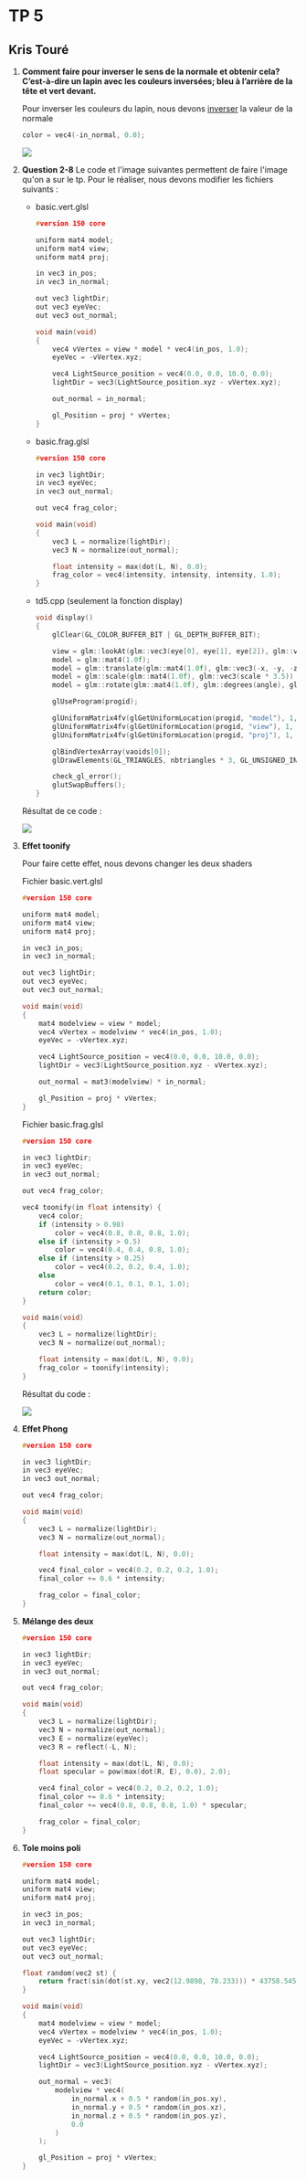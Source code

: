 # TP 5
## Kris Touré

1. **Comment faire pour inverser le sens de la normale et obtenir cela? C’est-à-dire un lapin avec les couleurs inversées; bleu à l’arrière de la tête et vert devant.**

    Pour inverser les couleurs du lapin, nous devons <u>inverser</u> la valeur de la normale

    ```cpp
    color = vec4(-in_normal, 0.0);
    ```

    ![](./captures/inversion-couleur.png)

2. **Question 2-8**
    Le code et l'image suivantes permettent de faire l'image qu'on a sur le tp. Pour le réaliser, nous devons modifier les fichiers suivants :
    - basic.vert.glsl
        ```cpp
        #version 150 core

        uniform mat4 model;
        uniform mat4 view;
        uniform mat4 proj;

        in vec3 in_pos;
        in vec3 in_normal;

        out vec3 lightDir;
        out vec3 eyeVec;
        out vec3 out_normal;

        void main(void)
        {
            vec4 vVertex = view * model * vec4(in_pos, 1.0);
            eyeVec = -vVertex.xyz;

            vec4 LightSource_position = vec4(0.0, 0.0, 10.0, 0.0);
            lightDir = vec3(LightSource_position.xyz - vVertex.xyz);

            out_normal = in_normal;

            gl_Position = proj * vVertex;
        }
        ```
    - basic.frag.glsl
        ```cpp
        #version 150 core

        in vec3 lightDir;
        in vec3 eyeVec;
        in vec3 out_normal;

        out vec4 frag_color;

        void main(void)
        {
            vec3 L = normalize(lightDir);
            vec3 N = normalize(out_normal);

            float intensity = max(dot(L, N), 0.0);
            frag_color = vec4(intensity, intensity, intensity, 1.0);
        }
        ```
    - td5.cpp (seulement la fonction display)
        ```cpp
        void display()
        {
            glClear(GL_COLOR_BUFFER_BIT | GL_DEPTH_BUFFER_BIT);

            view = glm::lookAt(glm::vec3(eye[0], eye[1], eye[2]), glm::vec3(eye[0], eye[1], eye[2] - 1.0), glm::vec3(0.0f, 1.0f, 0.0f));
            model = glm::mat4(1.0f);
            model = glm::translate(glm::mat4(1.0f), glm::vec3(-x, -y, -z)) * model;
            model = glm::scale(glm::mat4(1.0f), glm::vec3(scale * 3.5)) * model;
            model = glm::rotate(glm::mat4(1.0f), glm::degrees(angle), glm::vec3(0.0f, 1.0f, 0.0f)) * model;

            glUseProgram(progid);

            glUniformMatrix4fv(glGetUniformLocation(progid, "model"), 1, GL_FALSE, &model[0][0]);
            glUniformMatrix4fv(glGetUniformLocation(progid, "view"), 1, GL_FALSE, &view[0][0]);
            glUniformMatrix4fv(glGetUniformLocation(progid, "proj"), 1, GL_FALSE, &proj[0][0]);

            glBindVertexArray(vaoids[0]);
            glDrawElements(GL_TRIANGLES, nbtriangles * 3, GL_UNSIGNED_INT, 0);

            check_gl_error();
            glutSwapBuffers();
        }
        ```

    Résultat de ce code :

    ![](./captures/separation-du-MVP.png)

9. **Effet toonify**

    Pour faire cette effet, nous devons changer les deux shaders

    Fichier basic.vert.glsl

    ```cpp
    #version 150 core

    uniform mat4 model;
    uniform mat4 view;
    uniform mat4 proj;

    in vec3 in_pos;
    in vec3 in_normal;

    out vec3 lightDir;
    out vec3 eyeVec;
    out vec3 out_normal;

    void main(void)
    {
        mat4 modelview = view * model;
        vec4 vVertex = modelview * vec4(in_pos, 1.0);
        eyeVec = -vVertex.xyz;

        vec4 LightSource_position = vec4(0.0, 0.0, 10.0, 0.0);
        lightDir = vec3(LightSource_position.xyz - vVertex.xyz);

        out_normal = mat3(modelview) * in_normal;

        gl_Position = proj * vVertex;
    }
    ```

    Fichier basic.frag.glsl

    ```cpp
    #version 150 core

    in vec3 lightDir;
    in vec3 eyeVec;
    in vec3 out_normal;

    out vec4 frag_color;

    vec4 toonify(in float intensity) {
        vec4 color;
        if (intensity > 0.98)
            color = vec4(0.8, 0.8, 0.8, 1.0);
        else if (intensity > 0.5)
            color = vec4(0.4, 0.4, 0.8, 1.0);
        else if (intensity > 0.25)
            color = vec4(0.2, 0.2, 0.4, 1.0);
        else
            color = vec4(0.1, 0.1, 0.1, 1.0);
        return color;
    }

    void main(void)
    {
        vec3 L = normalize(lightDir);
        vec3 N = normalize(out_normal);

        float intensity = max(dot(L, N), 0.0);
        frag_color = toonify(intensity);
    }
    ```

    Résultat du code : 
    
    ![](./captures/toonify.png)

10. **Effet Phong**
    ```cpp
    #version 150 core

    in vec3 lightDir;
    in vec3 eyeVec;
    in vec3 out_normal;

    out vec4 frag_color;

    void main(void)
    {
        vec3 L = normalize(lightDir);
        vec3 N = normalize(out_normal);

        float intensity = max(dot(L, N), 0.0);

        vec4 final_color = vec4(0.2, 0.2, 0.2, 1.0);
        final_color += 0.6 * intensity;

        frag_color = final_color;
    }
    ```

13. **Mélange des deux**
    ```cpp
    #version 150 core

    in vec3 lightDir;
    in vec3 eyeVec;
    in vec3 out_normal;

    out vec4 frag_color;

    void main(void)
    {
        vec3 L = normalize(lightDir);
        vec3 N = normalize(out_normal);
        vec3 E = normalize(eyeVec);
        vec3 R = reflect(-L, N);

        float intensity = max(dot(L, N), 0.0);
        float specular = pow(max(dot(R, E), 0.0), 2.0);

        vec4 final_color = vec4(0.2, 0.2, 0.2, 1.0);
        final_color += 0.6 * intensity;
        final_color += vec4(0.8, 0.8, 0.8, 1.0) * specular;

        frag_color = final_color;
    }
    ```

15. **Tole moins poli**
    ```cpp
    #version 150 core

    uniform mat4 model;
    uniform mat4 view;
    uniform mat4 proj;

    in vec3 in_pos;
    in vec3 in_normal;

    out vec3 lightDir;
    out vec3 eyeVec;
    out vec3 out_normal;

    float random(vec2 st) {
        return fract(sin(dot(st.xy, vec2(12.9898, 78.233))) * 43758.5453123);
    }

    void main(void)
    {
        mat4 modelview = view * model;
        vec4 vVertex = modelview * vec4(in_pos, 1.0);
        eyeVec = -vVertex.xyz;

        vec4 LightSource_position = vec4(0.0, 0.0, 10.0, 0.0);
        lightDir = vec3(LightSource_position.xyz - vVertex.xyz);

        out_normal = vec3(
            modelview * vec4(
                in_normal.x + 0.5 * random(in_pos.xy),
                in_normal.y + 0.5 * random(in_pos.xz),
                in_normal.z + 0.5 * random(in_pos.yz),
                0.0
            )
        );

        gl_Position = proj * vVertex;
    }
    ```